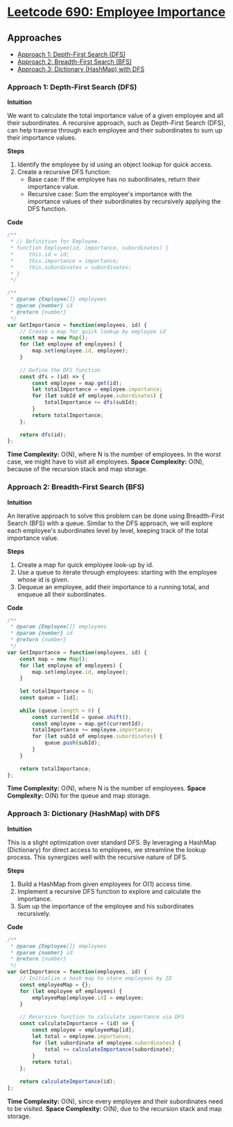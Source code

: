 # [Leetcode 690: Employee Importance](https://leetcode.com/problems/employee-importance/)

## Approaches
- [Approach 1: Depth-First Search (DFS)](#approach-1-depth-first-search-dfs)
- [Approach 2: Breadth-First Search (BFS)](#approach-2-breadth-first-search-bfs)
- [Approach 3: Dictionary (HashMap) with DFS](#approach-3-dictionary-hashmap-with-dfs)

### Approach 1: Depth-First Search (DFS)

**Intuition**

We want to calculate the total importance value of a given employee and all their subordinates. A recursive approach, such as Depth-First Search (DFS), can help traverse through each employee and their subordinates to sum up their importance values. 

**Steps**

1. Identify the employee by id using an object lookup for quick access.
2. Create a recursive DFS function:
   - Base case: If the employee has no subordinates, return their importance value.
   - Recursive case: Sum the employee's importance with the importance values of their subordinates by recursively applying the DFS function.

**Code**

```javascript
/**
 * // Definition for Employee.
 * function Employee(id, importance, subordinates) {
 *     this.id = id;
 *     this.importance = importance;
 *     this.subordinates = subordinates;
 * }
 */

/**
 * @param {Employee[]} employees
 * @param {number} id
 * @return {number}
 */
var GetImportance = function(employees, id) {
    // Create a map for quick lookup by employee id
    const map = new Map();
    for (let employee of employees) {
        map.set(employee.id, employee);
    }
    
    // Define the DFS function
    const dfs = (id) => {
        const employee = map.get(id);
        let totalImportance = employee.importance;
        for (let subId of employee.subordinates) {
            totalImportance += dfs(subId);
        }
        return totalImportance;
    };
    
    return dfs(id);
};
```

**Time Complexity:** O(N), where N is the number of employees. In the worst case, we might have to visit all employees.
**Space Complexity:** O(N), because of the recursion stack and map storage.

### Approach 2: Breadth-First Search (BFS)

**Intuition**

An iterative approach to solve this problem can be done using Breadth-First Search (BFS) with a queue. Similar to the DFS approach, we will explore each employee's subordinates level by level, keeping track of the total importance value.

**Steps**

1. Create a map for quick employee look-up by id.
2. Use a queue to iterate through employees: starting with the employee whose id is given.
3. Dequeue an employee, add their importance to a running total, and enqueue all their subordinates.

**Code**

```javascript
/**
 * @param {Employee[]} employees
 * @param {number} id
 * @return {number}
 */
var GetImportance = function(employees, id) {
    const map = new Map();
    for (let employee of employees) {
        map.set(employee.id, employee);
    }
    
    let totalImportance = 0;
    const queue = [id];
    
    while (queue.length > 0) {
        const currentId = queue.shift();
        const employee = map.get(currentId);
        totalImportance += employee.importance;
        for (let subId of employee.subordinates) {
            queue.push(subId);
        }
    }
    
    return totalImportance;
};
```

**Time Complexity:** O(N), where N is the number of employees.
**Space Complexity:** O(N) for the queue and map storage.

### Approach 3: Dictionary (HashMap) with DFS

**Intuition**

This is a slight optimization over standard DFS. By leveraging a HashMap (Dictionary) for direct access to employees, we streamline the lookup process. This synergizes well with the recursive nature of DFS.

**Steps**

1. Build a HashMap from given employees for O(1) access time.
2. Implement a recursive DFS function to explore and calculate the importance.
3. Sum up the importance of the employee and his subordinates recursively.

**Code**

```javascript
/**
 * @param {Employee[]} employees
 * @param {number} id
 * @return {number}
 */
var GetImportance = function(employees, id) {
    // Initialize a hash map to store employees by ID
    const employeeMap = {};
    for (let employee of employees) {
        employeeMap[employee.id] = employee;
    }
    
    // Recursive function to calculate importance via DFS
    const calculateImportance = (id) => {
        const employee = employeeMap[id];
        let total = employee.importance;
        for (let subordinate of employee.subordinates) {
            total += calculateImportance(subordinate);
        }
        return total;
    };
    
    return calculateImportance(id);
};
```

**Time Complexity:** O(N), since every employee and their subordinates need to be visited.
**Space Complexity:** O(N), due to the recursion stack and map storage.

